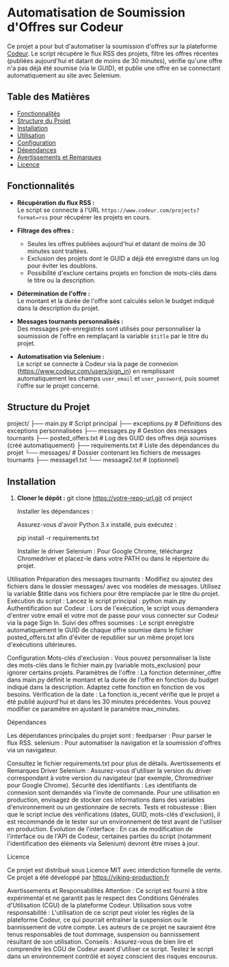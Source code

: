 # Automatisation de Soumission d'Offres sur Codeur

Ce projet a pour but d'automatiser la soumission d'offres sur la plateforme [Codeur](https://www.codeur.com/). Le script récupère le flux RSS des projets, filtre les offres récentes (publiées aujourd'hui et datant de moins de 30 minutes), vérifie qu'une offre n'a pas déjà été soumise (via le GUID), et publie une offre en se connectant automatiquement au site avec Selenium.

## Table des Matières

- [Fonctionnalités](#fonctionnalités)
- [Structure du Projet](#structure-du-projet)
- [Installation](#installation)
- [Utilisation](#utilisation)
- [Configuration](#configuration)
- [Dépendances](#dépendances)
- [Avertissements et Remarques](#avertissements-et-remarques)
- [Licence](#licence)

## Fonctionnalités

- **Récupération du flux RSS :**  
  Le script se connecte à l'URL `https://www.codeur.com/projects?format=rss` pour récupérer les projets en cours.

- **Filtrage des offres :**  
  - Seules les offres publiées aujourd'hui et datant de moins de 30 minutes sont traitées.
  - Exclusion des projets dont le GUID a déjà été enregistré dans un log pour éviter les doublons.
  - Possibilité d'exclure certains projets en fonction de mots-clés dans le titre ou la description.

- **Détermination de l'offre :**  
  Le montant et la durée de l'offre sont calculés selon le budget indiqué dans la description du projet.

- **Messages tournants personnalisés :**  
  Des messages pré-enregistrés sont utilisés pour personnaliser la soumission de l'offre en remplaçant la variable `$title` par le titre du projet.

- **Automatisation via Selenium :**  
  Le script se connecte à Codeur via la page de connexion (https://www.codeur.com/users/sign_in) en remplissant automatiquement les champs `user_email` et `user_password`, puis soumet l'offre sur le projet concerné.

## Structure du Projet
project/ ├── main.py # Script principal ├── exceptions.py # Définitions des exceptions personnalisées ├── messages.py # Gestion des messages tournants ├── posted_offers.txt # Log des GUID des offres déjà soumises (créé automatiquement) ├── requirements.txt # Liste des dépendances du projet └── messages/ # Dossier contenant les fichiers de messages tournants ├── message1.txt └── message2.txt # (optionnel)


## Installation

1. **Cloner le dépôt :**
   git clone https://votre-repo-url.git
   cd project

    Installer les dépendances :

    Assurez-vous d'avoir Python 3.x installé, puis exécutez :

    pip install -r requirements.txt

    Installer le driver Selenium :
        Pour Google Chrome, téléchargez Chromedriver et placez-le dans votre PATH ou dans le répertoire du projet.

Utilisation
    Préparation des messages tournants :
        Modifiez ou ajoutez des fichiers dans le dossier messages/ avec vos modèles de messages. Utilisez la variable $title dans vos fichiers pour être remplacée par le titre du projet.
    Exécution du script :
      Lancez le script principal :
        python main.py
      Authentification sur Codeur :
          Lors de l'exécution, le script vous demandera d'entrer votre email et votre mot de passe pour vous connecter sur Codeur via la page Sign In.
      Suivi des offres soumises :
          Le script enregistre automatiquement le GUID de chaque offre soumise dans le fichier posted_offers.txt afin d'éviter de republier sur un même projet lors d'exécutions ultérieures.

Configuration
    Mots-clés d'exclusion :
      Vous pouvez personnaliser la liste des mots-clés dans le fichier main.py (variable mots_exclusion) pour ignorer certains projets.
    Paramètres de l'offre :
      La fonction determiner_offre dans main.py définit le montant et la durée de l'offre en fonction du budget indiqué dans la description. Adaptez cette fonction en fonction de vos besoins.
    Vérification de la date :
      La fonction is_recent vérifie que le projet a été publié aujourd'hui et dans les 30 minutes précédentes. Vous pouvez modifier ce paramètre en ajustant le paramètre max_minutes.

Dépendances

Les dépendances principales du projet sont :
    feedparser : Pour parser le flux RSS.
    selenium : Pour automatiser la navigation et la soumission d'offres via un navigateur.

Consultez le fichier requirements.txt pour plus de détails.
Avertissements et Remarques
    Driver Selenium :
      Assurez-vous d'utiliser la version du driver correspondant à votre version du navigateur (par exemple, Chromedriver pour Google Chrome).
    Sécurité des identifiants :
      Les identifiants de connexion sont demandés via l'invite de commande. Pour une utilisation en production, envisagez de stocker ces informations dans des variables d'environnement ou un gestionnaire de secrets.
    Tests et robustesse :
      Bien que le script inclue des vérifications (dates, GUID, mots-clés d'exclusion), il est recommandé de le tester sur un environnement de test avant de l'utiliser en production.
    Évolution de l'interface :
      En cas de modification de l'interface ou de l'API de Codeur, certaines parties du script (notamment l'identification des éléments via Selenium) devront être mises à jour.

Licence

Ce projet est distribué sous Licence MIT avec interdiction formelle de vente.
Ce projet a été développé par https://viking-production.fr

Avertissements et Responsabilités
    Attention :
        Ce script est fourni à titre expérimental et ne garantit pas le respect des Conditions Générales d'Utilisation (CGU) de la plateforme Codeur.
    Utilisation sous votre responsabilité :
        L'utilisation de ce script peut violer les règles de la plateforme Codeur, ce qui pourrait entraîner la suspension ou le bannissement de votre compte.
        Les auteurs de ce projet ne sauraient être tenus responsables de tout dommage, suspension ou bannissement résultant de son utilisation.
    Conseils :
        Assurez-vous de bien lire et comprendre les CGU de Codeur avant d'utiliser ce script.
        Testez le script dans un environnement contrôlé et soyez conscient des risques encourus.

